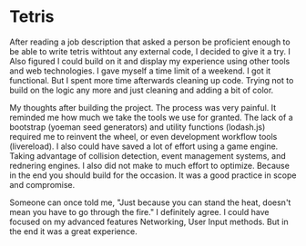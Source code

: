 Tetris
======

After reading a job description that asked a person be proficient enough to be able to write tetris withtout any external code, I decided to give it a try. I Also figured I could build on it and display my experience using other tools and web technologies. I gave myself a time limit of a weekend. I got it functional. But I spent more time afterwards cleaning up code. Trying not to build on the logic any more and just cleaning and adding a bit of color. 

My thoughts after building the project. The process was very painful. It reminded me how much we take the tools we use for granted. The lack of a bootstrap (yoeman seed generators) and utility functions (lodash.js) required me to reinvent the wheel, or even development workflow tools (livereload). I also could have saved a lot of effort using a game engine. Taking advantage of collision detection, event management systems, and rednering engines. I also did not make to much effort to optimize. Because in the end you should build for the occasion. It was a good practice in scope and compromise.

Someone can once told me, "Just because you can stand the heat, doesn't mean you have to go through the fire." I definitely agree. I could have focused on my advanced features Networking, User Input methods. But in the end it was a great experience. 